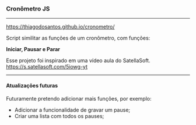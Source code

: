 ### Cronômetro JS
----
https://thiagodosantos.github.io/cronometro/

Script similitar as funções de um cronômetro, com funções:

**Iniciar, Pausar e Parar**

Esse projeto foi inspirado em uma vídeo aula do SatellaSoft.
https://s.satellasoft.com/5iowg-yt


----
#### Atualizações futuras

Futuramente pretendo adicionar mais funções, por exemplo: 
- Adicionar a funcionalidade de gravar um pause;
- Criar uma lista com todos os pauses;